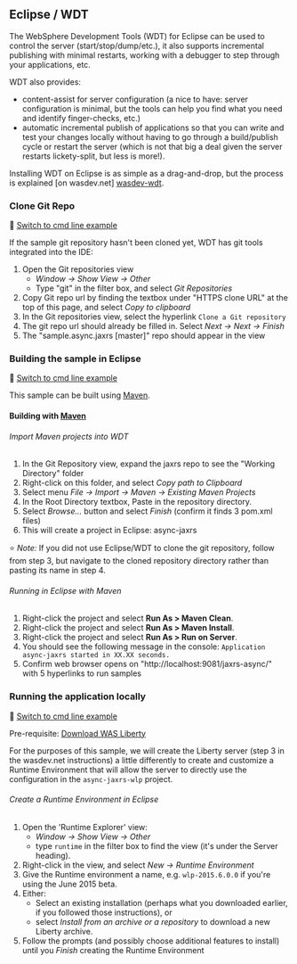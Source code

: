 ## Eclipse / WDT

The WebSphere Development Tools (WDT) for Eclipse can be used to control the server (start/stop/dump/etc.), it also supports incremental publishing with minimal restarts, working with a debugger to step through your applications, etc.

WDT also provides:

* content-assist for server configuration (a nice to have: server configuration is minimal, but the tools can help you find what you need and identify finger-checks, etc.)
* automatic incremental publish of applications so that you can write and test your changes locally without having to go through a build/publish cycle or restart the server (which is not that big a deal given the server restarts lickety-split, but less is more!).

Installing WDT on Eclipse is as simple as a drag-and-drop, but the process is explained [on wasdev.net] [wasdev-wdt].

[wasdev-wdt]: https://developer.ibm.com/wasdev/downloads/liberty-profile-using-eclipse/

### Clone Git Repo
:pushpin: [Switch to cmd line example](/docs/Using-cmd-line.md/#clone-git-repo)

If the sample git repository hasn't been cloned yet, WDT has git tools integrated into the IDE:

1.  Open the Git repositories view
    * *Window -> Show View -> Other*
    * Type "git" in the filter box, and select *Git Repositories*
2.  Copy Git repo url by finding the textbox under "HTTPS clone URL" at the top of this page, and select *Copy to clipboard*
3.  In the Git repositories view, select the hyperlink `Clone a Git repository`
4.  The git repo url should already be filled in.  Select *Next -> Next -> Finish*
5.  The "sample.async.jaxrs [master]" repo should appear in the view

### Building the sample in Eclipse
:pushpin: [Switch to cmd line example](/docs/Using-cmd-line.md/#building-the-sample)

This sample can be built using [Maven](#building-with-maven).

#### Building with [Maven](http://maven.apache.org/)

###### Import Maven projects into WDT

1.  In the Git Repository view, expand the jaxrs repo to see the "Working Directory" folder
2.  Right-click on this folder, and select *Copy path to Clipboard*
3.  Select menu *File -> Import -> Maven -> Existing Maven Projects*
4.  In the Root Directory textbox, Paste in the repository directory.
5.  Select *Browse...* button and select *Finish* (confirm it finds 3 pom.xml files)
6.  This will create a project in Eclipse: async-jaxrs

:star: *Note:* If you did not use Eclipse/WDT to clone the git repository, follow from step 3, but navigate to the cloned repository directory rather than pasting its name in step 4.

###### Running in Eclipse with Maven

1. Right-click the project and select **Run As > Maven Clean**.
2. Right-click the project and select **Run As > Maven Install**.
3. Right-click the project and select **Run As > Run on Server**.
4. You should see the following message in the console: `Application async-jaxrs started in XX.XX seconds.`
5. Confirm web browser opens on "http://localhost:9081/jaxrs-async/" with 5 hyperlinks to run samples

### Running the application locally
:pushpin: [Switch to cmd line example](/docs/Using-cmd-line.md/#running-the-application-locally)

Pre-requisite: [Download WAS Liberty](docs/Downloading-WAS-Liberty.md)

For the purposes of this sample, we will create the Liberty server (step 3 in the wasdev.net instructions) a little differently to create and customize a Runtime Environment that will allow the server to directly use the configuration in the `async-jaxrs-wlp` project.

###### Create a Runtime Environment in Eclipse

1. Open the 'Runtime Explorer' view:
    * *Window -> Show View -> Other*
    * type `runtime` in the filter box to find the view (it's under the Server heading).
2. Right-click in the view, and select *New -> Runtime Environment*
3. Give the Runtime environment a name, e.g. `wlp-2015.6.0.0` if you're using the June 2015 beta.
4. Either:
    * Select an existing installation (perhaps what you downloaded earlier, if you followed those instructions), or
    * select *Install from an archive or a repository* to download a new Liberty archive.
5. Follow the prompts (and possibly choose additional features to install) until you *Finish* creating the Runtime Environment


